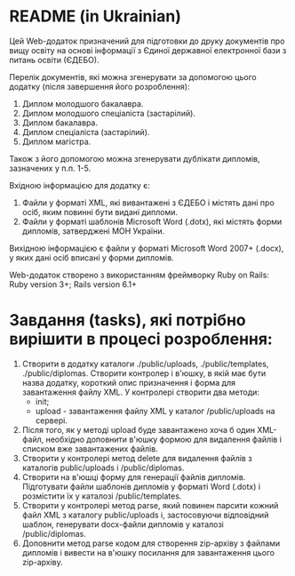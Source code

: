 # README (in Ukrainian)

Цей Web-додаток призначений для підготовки до друку документів про вищу освіту на основі інформації з Єдиної державної електронної бази з питань освіти (ЄДЕБО).

Перелік документів, які можна згенерувати за допомогою цього додатку (після завершення його розроблення):
1. Диплом молодшого бакалавра.
2. Диплом молодшого спеціаліста (застарілий).
3. Диплом бакалавра.
4. Диплом спеціаліста (застарілий).
5. Диплом магістра.

Також з його допомогою можна згенерувати дублікати дипломів, зазначених у п.п. 1-5.

Вхідною інформацією для додатку є:
1. Файли у форматі XML, які вивантажені з ЄДЕБО і містять дані про осіб, яким повинні бути видані дипломи.
2. Файли у форматі шаблонів Microsoft Word (.dotx), які містять форми дипломів, затверджені МОН України.  

Вихідною інформацією є файли у форматі Microsoft Word 2007+ (.docx), у яких дані осіб вписані у форми дипломів.

Web-додаток створено з використанням фреймворку Ruby on Rails: 
Ruby version 3+; Rails version 6.1+

# Завдання (tasks), які потрібно вирішити в процесі розроблення:

1. Створити в додатку каталоги ./public/uploads, ./public/templates, ./public/diplomas. Створити контролер і в'юшку, в якій має бути назва додатку, короткий опис призначення і форма для завантаження файлу XML. У контролері створити два методи: 
   - init;
   - upload - завантаження файлу XML у каталог /public/uploads на сервері.
2. Після того, як у методі upload буде завантажено хоча б один XML-файл, необхідно доповнити в'юшку формою для видалення файлів і списком вже завантажених файлів.
3. Створити у контролері метод delete для видалення файлів з каталогів public/uploads і /public/diplomas.
4. Створити на в'юшці форму для генерації файлів дипломів. Підготувати файли шаблонів дипломів у форматі Word (.dotx) і розмістити їх у каталозі /public/templates. 
5. Створити у контролері метод parse, який повинен парсити кожний файл XML з каталогу public/uploads і, застосовуючи відповідний шаблон, генерувати docx-файли дипломів у каталозі /public/diplomas.
6. Доповнити метод parse кодом для створення zip-архіву з файлами дипломів і вивести на в'юшку посилання для завантаження цього zip-архіву.